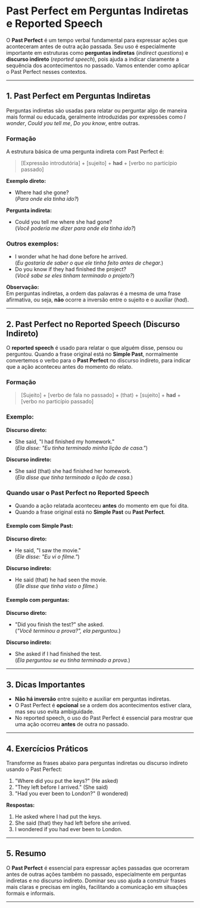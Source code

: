 
# Past Perfect em Perguntas Indiretas e Reported Speech

O **Past Perfect** é um tempo verbal fundamental para expressar ações que aconteceram antes de outra ação passada. Seu uso é especialmente importante em estruturas como **perguntas indiretas** (*indirect questions*) e **discurso indireto** (*reported speech*), pois ajuda a indicar claramente a sequência dos acontecimentos no passado. Vamos entender como aplicar o Past Perfect nesses contextos.

---

## 1. Past Perfect em Perguntas Indiretas

Perguntas indiretas são usadas para relatar ou perguntar algo de maneira mais formal ou educada, geralmente introduzidas por expressões como *I wonder*, *Could you tell me*, *Do you know*, entre outras.

### **Formação**

A estrutura básica de uma pergunta indireta com Past Perfect é:

> [Expressão introdutória] + [sujeito] + **had** + [verbo no particípio passado]

**Exemplo direto:**  
- Where had she gone?  
  (*Para onde ela tinha ido?*)

**Pergunta indireta:**  
- Could you tell me where she had gone?  
  (*Você poderia me dizer para onde ela tinha ido?*)

### **Outros exemplos:**

- I wonder what he had done before he arrived.  
  (*Eu gostaria de saber o que ele tinha feito antes de chegar.*)
- Do you know if they had finished the project?  
  (*Você sabe se eles tinham terminado o projeto?*)

**Observação:**  
Em perguntas indiretas, a ordem das palavras é a mesma de uma frase afirmativa, ou seja, **não** ocorre a inversão entre o sujeito e o auxiliar (*had*).

---

## 2. Past Perfect no Reported Speech (Discurso Indireto)

O **reported speech** é usado para relatar o que alguém disse, pensou ou perguntou. Quando a frase original está no **Simple Past**, normalmente convertemos o verbo para o **Past Perfect** no discurso indireto, para indicar que a ação aconteceu antes do momento do relato.

### **Formação**

> [Sujeito] + [verbo de fala no passado] + (that) + [sujeito] + **had** + [verbo no particípio passado]

### **Exemplo:**

**Discurso direto:**  
- She said, "I had finished my homework."  
  (*Ela disse: "Eu tinha terminado minha lição de casa."*)

**Discurso indireto:**  
- She said (that) she had finished her homework.  
  (*Ela disse que tinha terminado a lição de casa.*)

### **Quando usar o Past Perfect no Reported Speech**

- Quando a ação relatada aconteceu **antes** do momento em que foi dita.
- Quando a frase original está no **Simple Past** ou **Past Perfect**.

#### **Exemplo com Simple Past:**

**Discurso direto:**  
- He said, "I saw the movie."  
  (*Ele disse: "Eu vi o filme."*)

**Discurso indireto:**  
- He said (that) he had seen the movie.  
  (*Ele disse que tinha visto o filme.*)

#### **Exemplo com perguntas:**

**Discurso direto:**  
- "Did you finish the test?" she asked.  
  (*"Você terminou a prova?", ela perguntou.*)

**Discurso indireto:**  
- She asked if I had finished the test.  
  (*Ela perguntou se eu tinha terminado a prova.*)

---

## 3. Dicas Importantes

- **Não há inversão** entre sujeito e auxiliar em perguntas indiretas.
- O Past Perfect é **opcional** se a ordem dos acontecimentos estiver clara, mas seu uso evita ambiguidade.
- No reported speech, o uso do Past Perfect é essencial para mostrar que uma ação ocorreu **antes** de outra no passado.

---

## 4. Exercícios Práticos

Transforme as frases abaixo para perguntas indiretas ou discurso indireto usando o Past Perfect:

1. "Where did you put the keys?" (He asked)
2. "They left before I arrived." (She said)
3. "Had you ever been to London?" (I wondered)

**Respostas:**

1. He asked where I had put the keys.
2. She said (that) they had left before she arrived.
3. I wondered if you had ever been to London.

---

## 5. Resumo

O **Past Perfect** é essencial para expressar ações passadas que ocorreram antes de outras ações também no passado, especialmente em perguntas indiretas e no discurso indireto. Dominar seu uso ajuda a construir frases mais claras e precisas em inglês, facilitando a comunicação em situações formais e informais.

---
```